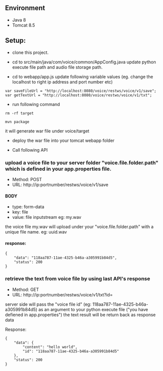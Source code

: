 ## Environment 
* Java 8
* Tomcat 8.5


## Setup:

* clone this project.

* cd  to src/main/java/com/voice/common/AppConfig.java update python execute file path and audio file storage path.

* cd to webapp/app.js update following variable values (eg. change the localhost to right ip address and port number etc)
```
var saveFileUrl = "http://localhost:8080/voice/restws/voice/v1/save";
var getTextUrl = "http://localhost:8080/voice/restws/voice/v1/txt";
```

* run following command 
```
rm -rf target

mvn package
```
it will generate war file under voice/target

*  deploy the war file into your tomcat webapp folder

* Call following API

### upload a voice file to your server folder "voice.file.folder.path" which is defined in your app.properties file.

* Method: POST
* URL: http://ip:portnumber/restws/voice/v1/save
#### BODY 
* type: form-data
* key: file
* value: file inputstream eg: my.wav

the voice file my.wav will upload under your "voice.file.folder.path" with a unique file name. eg: uuid.wav
#### response: 

```
{
    "data": "118aa787-11ae-4325-b46a-a305991b84d5",
    "status": 200
}
```

### retrieve the text from voice file by using last API's response

* Method: GET
* URL: http://ip:portnumber/restws/voice/v1/txt?id=<voice file id>

server side will pass the "voice file id" (eg: 118aa787-11ae-4325-b46a-a305991b84d5) as an argument to your python execute file ("you have defiened in app.properties")
the text result will be return back as response data

Response:
```
{
    "data": {
        "content": "hello world",
        "id": "118aa787-11ae-4325-b46a-a305991b84d5"
    },
    "status": 200
}
```

